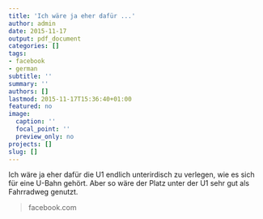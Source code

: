 ```yaml
---
title: 'Ich wäre ja eher dafür ...'
author: admin
date: 2015-11-17
output: pdf_document
categories: []
tags:
- facebook
- german
subtitle: ''
summary: ''
authors: []
lastmod: 2015-11-17T15:36:40+01:00
featured: no
image:
  caption: ''
  focal_point: ''
  preview_only: no
projects: []
slug: []
---
```

Ich wäre ja eher dafür die U1 endlich unterirdisch zu verlegen, wie es sich für eine U-Bahn gehört. Aber so wäre der Platz unter der U1 sehr gut als Fahrradweg genutzt.
> facebook.com

